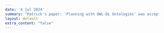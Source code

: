 ```yaml
---
date: '4 jul 2024'
summary: "Patrick's paper: 'Planning with OWL-DL Ontologies' was accepted at ECAI. Congrats to all the authors!"
layout: default
extra_content: "false"
---
```

